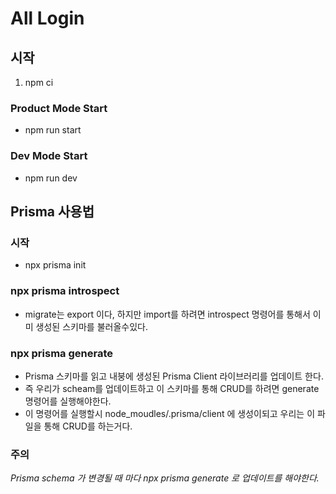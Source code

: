 # All Login

## 시작

1. npm ci

### Product Mode Start

- npm run start

### Dev Mode Start

- npm run dev

## Prisma 사용법

### 시작

- npx prisma init

### npx prisma introspect

- migrate는 export 이다, 하지만 import를 하려면 introspect 명령어를 통해서 이미 생성된 스키마를 불러올수있다.

### npx prisma generate

- Prisma 스키마를 읽고 내붕에 생성된 Prisma Client 라이브러리를 업데이트 한다.
- 즉 우리가 scheam를 업데이트하고 이 스키마를 통해 CRUD를 하려면 generate 명령어를 실행해야한다.
- 이 명령어를 실행할시 node_moudles/.prisma/client 에 생성이되고 우리는 이 파일을 통해 CRUD를 하는거다.

### 주의

_Prisma schema 가 변경될 때 마다 npx prisma generate 로 업데이트를 해야한다._

